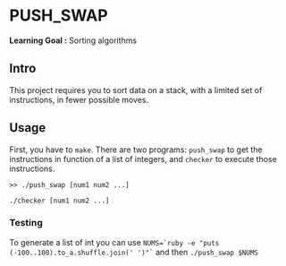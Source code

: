 # PUSH_SWAP

**Learning Goal :** Sorting algorithms

## Intro

This project requires you to sort data on a stack, with a limited set of instructions, in fewer possible moves.

## Usage

First, you have to  `make`. There are two programs: `push_swap` to get the instructions in function of a list of integers, and `checker` to execute those instructions.

```
>> ./push_swap [num1 num2 ...]
```
```
./checker [num1 num2 ...]
``` 
### Testing
To generate a list of int you can use `` NUMS=`ruby -e "puts (-100..100).to_a.shuffle.join(' ')"` `` and then `./push_swap $NUMS`
